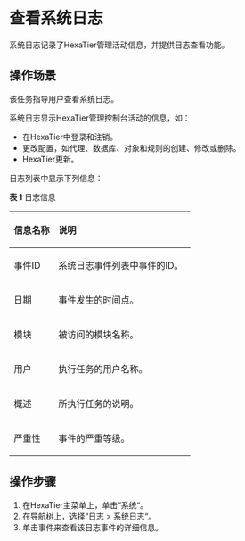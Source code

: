 # 查看系统日志<a name="ZH-CN_TOPIC_0111166506"></a>

系统日志记录了HexaTier管理活动信息，并提供日志查看功能。

## 操作场景<a name="zh-cn_topic_0110574938_sf857b9efa844428196efe80f0debb86e"></a>

该任务指导用户查看系统日志。

系统日志显示HexaTier管理控制台活动的信息，如：

-   在HexaTier中登录和注销。
-   更改配置，如代理、数据库、对象和规则的创建、修改或删除。
-   HexaTier更新。

日志列表中显示下列信息：

**表 1**  日志信息

<a name="zh-cn_topic_0110574938_tdb3f32924e964f588c71ce790a652bc5"></a>
<table><thead align="left"><tr id="zh-cn_topic_0110574938_rdc6da38c3fe24eab8340e98dc22d48f1"><th class="cellrowborder" valign="top" width="24.62%" id="mcps1.2.3.1.1"><p id="zh-cn_topic_0110574938_ab3019cf6f3ba4bcfb064ad991fa033ed"><a name="zh-cn_topic_0110574938_ab3019cf6f3ba4bcfb064ad991fa033ed"></a><a name="zh-cn_topic_0110574938_ab3019cf6f3ba4bcfb064ad991fa033ed"></a>信息名称</p>
</th>
<th class="cellrowborder" valign="top" width="75.38%" id="mcps1.2.3.1.2"><p id="zh-cn_topic_0110574938_ac5f619d732be4803bb586f2b70e46594"><a name="zh-cn_topic_0110574938_ac5f619d732be4803bb586f2b70e46594"></a><a name="zh-cn_topic_0110574938_ac5f619d732be4803bb586f2b70e46594"></a>说明</p>
</th>
</tr>
</thead>
<tbody><tr id="zh-cn_topic_0110574938_r0076e353daed4e5a86a92ee28fa9fd66"><td class="cellrowborder" valign="top" width="24.62%" headers="mcps1.2.3.1.1 "><p id="zh-cn_topic_0110574938_a3c60db5176054489a061ed76511c6877"><a name="zh-cn_topic_0110574938_a3c60db5176054489a061ed76511c6877"></a><a name="zh-cn_topic_0110574938_a3c60db5176054489a061ed76511c6877"></a>事件ID</p>
</td>
<td class="cellrowborder" valign="top" width="75.38%" headers="mcps1.2.3.1.2 "><p id="zh-cn_topic_0110574938_a93f7206013cf421ab7827ea5c5cac01c"><a name="zh-cn_topic_0110574938_a93f7206013cf421ab7827ea5c5cac01c"></a><a name="zh-cn_topic_0110574938_a93f7206013cf421ab7827ea5c5cac01c"></a>系统日志事件列表中事件的ID。</p>
</td>
</tr>
<tr id="zh-cn_topic_0110574938_r9612e64c84d74b7f86e514fe1ac43fe3"><td class="cellrowborder" valign="top" width="24.62%" headers="mcps1.2.3.1.1 "><p id="zh-cn_topic_0110574938_a860b63d225014434a55fcd44e4c588e8"><a name="zh-cn_topic_0110574938_a860b63d225014434a55fcd44e4c588e8"></a><a name="zh-cn_topic_0110574938_a860b63d225014434a55fcd44e4c588e8"></a>日期</p>
</td>
<td class="cellrowborder" valign="top" width="75.38%" headers="mcps1.2.3.1.2 "><p id="zh-cn_topic_0110574938_ad553d8e83dd74553a93ab88559284d4d"><a name="zh-cn_topic_0110574938_ad553d8e83dd74553a93ab88559284d4d"></a><a name="zh-cn_topic_0110574938_ad553d8e83dd74553a93ab88559284d4d"></a>事件发生的时间点。</p>
</td>
</tr>
<tr id="zh-cn_topic_0110574938_r396b0444a10041c597af85cb07d42b97"><td class="cellrowborder" valign="top" width="24.62%" headers="mcps1.2.3.1.1 "><p id="zh-cn_topic_0110574938_ad511ab8d2cca4bb39b43910a921b3098"><a name="zh-cn_topic_0110574938_ad511ab8d2cca4bb39b43910a921b3098"></a><a name="zh-cn_topic_0110574938_ad511ab8d2cca4bb39b43910a921b3098"></a>模块</p>
</td>
<td class="cellrowborder" valign="top" width="75.38%" headers="mcps1.2.3.1.2 "><p id="zh-cn_topic_0110574938_a9f68aef682894ee88fcc0e0140e21581"><a name="zh-cn_topic_0110574938_a9f68aef682894ee88fcc0e0140e21581"></a><a name="zh-cn_topic_0110574938_a9f68aef682894ee88fcc0e0140e21581"></a>被访问的模块名称。</p>
</td>
</tr>
<tr id="zh-cn_topic_0110574938_rbae7c6e705fd4d86b296f6e97cefb58a"><td class="cellrowborder" valign="top" width="24.62%" headers="mcps1.2.3.1.1 "><p id="zh-cn_topic_0110574938_ab9d5d6c1e0984a19817f2e4f54485799"><a name="zh-cn_topic_0110574938_ab9d5d6c1e0984a19817f2e4f54485799"></a><a name="zh-cn_topic_0110574938_ab9d5d6c1e0984a19817f2e4f54485799"></a>用户</p>
</td>
<td class="cellrowborder" valign="top" width="75.38%" headers="mcps1.2.3.1.2 "><p id="zh-cn_topic_0110574938_aa6817a56feb048eea8c83e272c6adb7b"><a name="zh-cn_topic_0110574938_aa6817a56feb048eea8c83e272c6adb7b"></a><a name="zh-cn_topic_0110574938_aa6817a56feb048eea8c83e272c6adb7b"></a>执行任务的用户名称。</p>
</td>
</tr>
<tr id="zh-cn_topic_0110574938_rf6ecc5087d644ee88819d774b7d80ff5"><td class="cellrowborder" valign="top" width="24.62%" headers="mcps1.2.3.1.1 "><p id="zh-cn_topic_0110574938_ae710c752a51f4954b8591df87e7243f5"><a name="zh-cn_topic_0110574938_ae710c752a51f4954b8591df87e7243f5"></a><a name="zh-cn_topic_0110574938_ae710c752a51f4954b8591df87e7243f5"></a>概述</p>
</td>
<td class="cellrowborder" valign="top" width="75.38%" headers="mcps1.2.3.1.2 "><p id="zh-cn_topic_0110574938_a84ee8531c37543adaa70900e4fd71f38"><a name="zh-cn_topic_0110574938_a84ee8531c37543adaa70900e4fd71f38"></a><a name="zh-cn_topic_0110574938_a84ee8531c37543adaa70900e4fd71f38"></a>所执行任务的说明。</p>
</td>
</tr>
<tr id="zh-cn_topic_0110574938_rd3fe5d5c9e43422fbd54bd98a61c9f13"><td class="cellrowborder" valign="top" width="24.62%" headers="mcps1.2.3.1.1 "><p id="zh-cn_topic_0110574938_a5794c6e144b948f3a3924933b083ea80"><a name="zh-cn_topic_0110574938_a5794c6e144b948f3a3924933b083ea80"></a><a name="zh-cn_topic_0110574938_a5794c6e144b948f3a3924933b083ea80"></a>严重性</p>
</td>
<td class="cellrowborder" valign="top" width="75.38%" headers="mcps1.2.3.1.2 "><p id="zh-cn_topic_0110574938_a58cf7bbd3a0c43f0ae87fd23b3f7b1c6"><a name="zh-cn_topic_0110574938_a58cf7bbd3a0c43f0ae87fd23b3f7b1c6"></a><a name="zh-cn_topic_0110574938_a58cf7bbd3a0c43f0ae87fd23b3f7b1c6"></a>事件的严重等级。</p>
</td>
</tr>
</tbody>
</table>

## 操作步骤<a name="zh-cn_topic_0110574938_s00951c9034a24c4987aa1db8d3565405"></a>

1.  在HexaTier主菜单上，单击“系统“。
2.  在导航树上，选择“日志 \> 系统日志“。
3.  单击事件来查看该日志事件的详细信息。

